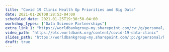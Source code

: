 ```yaml
---
title: "Covid 19 Clinic Health Gp Priorities and Big Data"
date: 2021-01-26T08:28:53-04:00
scheduled_date: 2021-01-25T19:30:50-04:00
workshop_types: ["Data Science Partnerships"]
extra_link_1: "https://worldbankgroup-my.sharepoint.com/:w:/g/personal/hkrambeck_worldbank_org/EeMM_S9-G2tMppcA4eM7c5cBrY9F0C8zBoM9efc9k-UO5Q?e=J1HsFK"
video_path: "https://olc.worldbank.org/content/covid-19-data-clinic"
slides_path: "https://worldbankgroup-my.sharepoint.com/:p:/g/personal/hkrambeck_worldbank_org/Ec1GE7-oYUxIkovKc0MLQ8YB5VjvnG4QtMOUfgXRh5esJQ?e=PaFudl"
draft: true
---
```


